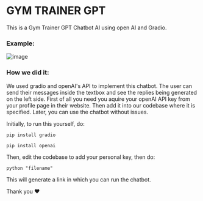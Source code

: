 # GYM TRAINER GPT
This is a Gym Trainer GPT Chatbot AI using open AI and Gradio.

### Example:
![image](https://user-images.githubusercontent.com/58107666/232329378-5ebbab63-8de1-4099-89c0-3365dd515308.png)

### How we did it:
We used gradio and openAI's API to implement this chatbot. The user can send their messages inside the textbox and see the replies being generated on the left side.
First of all you need you aquire your openAI API key from your profile page in their website. Then add it into our codebase where it is specified. Later, you can use the chatbot without issues.

Initially, to run this yourself, do:

```
pip install gradio
```

```
pip install openai
```

Then, edit the codebase to add your personal key, then do:

```
python "filename"
```

This will generate a link in which you can run the chatbot.

Thank you ❤️
